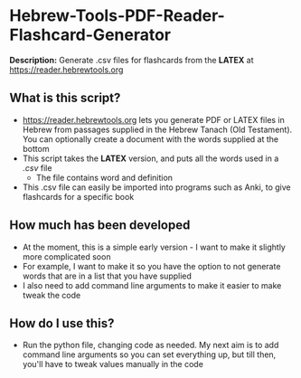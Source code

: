 # Hebrew-Tools-PDF-Reader-Flashcard-Generator
**Description:** Generate .csv files for flashcards from the **LATEX** at https://reader.hebrewtools.org

## What is this script?

* https://reader.hebrewtools.org lets you generate PDF or LATEX files in Hebrew from passages supplied in the Hebrew Tanach (Old Testament). You can optionally create a document with the words supplied at the bottom
* This script takes the **LATEX** version, and puts all the words used in a *.csv* file
  * The file contains word and definition
* This .csv file can easily be imported into programs such as Anki, to give flashcards for a specific book

## How much has been developed
* At the moment, this is a simple early version - I want to make it slightly more complicated soon
* For example, I want to make it so you have the option to not generate words that are in a list that you have supplied
* I also need to add command line arguments to make it easier to make tweak the code

## How do I use this?
* Run the python file, changing code as needed. My next aim is to add command line arguments so you can set everything up, but till then, you'll have to tweak values manually in the code
